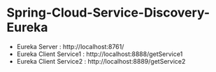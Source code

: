 # Spring-Cloud-Service-Discovery-Eureka

 - Eureka Server 			:  http://localhost:8761/ 
 - Eureka Client Service1	: http://localhost:8888/getService1 
 - Eureka Client Service2	:  http://localhost:8889/getService2